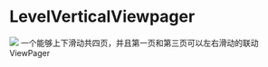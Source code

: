 # LevelVerticalViewpager
[![](https://jitpack.io/v/sunthreeday/LevelVerticalViewpager.svg)](https://jitpack.io/#sunthreeday/LevelVerticalViewpager)
一个能够上下滑动共四页，并且第一页和第三页可以左右滑动的联动ViewPager
